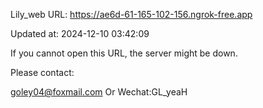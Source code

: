 Lily_web URL: https://ae6d-61-165-102-156.ngrok-free.app

Updated at: 2024-12-10 03:42:09

If you cannot open this URL, the server might be down.

Please contact: 

goley04@foxmail.com Or Wechat:GL_yeaH
